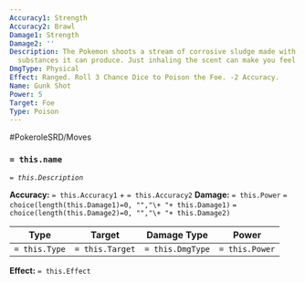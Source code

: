 ```yaml
---
Accuracy1: Strength
Accuracy2: Brawl
Damage1: Strength
Damage2: ''
Description: The Pokemon shoots a stream of corrosive sludge made with the most toxic
  substances it can produce. Just inhaling the scent can make you feel very sick.
DmgType: Physical
Effect: Ranged. Roll 3 Chance Dice to Poison the Foe. -2 Accuracy.
Name: Gunk Shot
Power: 5
Target: Foe
Type: Poison
---
```


#PokeroleSRD/Moves

### `= this.name` 
*`= this.Description`*

**Accuracy:** `= this.Accuracy1` + `= this.Accuracy2`
**Damage:** `= this.Power` `= choice(length(this.Damage1)=0, "","\+ "+ this.Damage1)` `= choice(length(this.Damage2)=0, "","\+ "+ this.Damage2)`

| Type          | Target          | Damage Type          | Power          |
| ------------- | --------------- | ---------------- | -------------- |
| `= this.Type` | `= this.Target` | `= this.DmgType` | `= this.Power` | 

**Effect:** `= this.Effect`